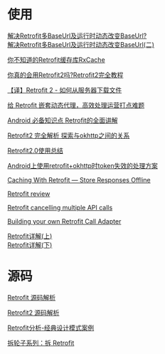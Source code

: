 # 使用

[解决Retrofit多BaseUrl及运行时动态改变BaseUrl?](https://www.jianshu.com/p/2919bdb8d09a)  
[解决Retrofit多BaseUrl及运行时动态改变BaseUrl(二)](https://www.jianshu.com/p/35a8959c2f86)

[你不知道的Retrofit缓存库RxCache](https://www.jianshu.com/p/b58ef6b0624b)

[你真的会用Retrofit2吗?Retrofit2完全教程](https://www.jianshu.com/p/308f3c54abdd)

[【译】Retrofit 2 - 如何从服务器下载文件](https://www.jianshu.com/p/92bb85fc07e8)

[给 Retrofit 嵌套动态代理，高效处理运营打点难题](https://mp.weixin.qq.com/s/NFHNRQM9FAkxZDPbn5M-iA)

[Android 必备知识点 Retrofit的全面讲解](https://mp.weixin.qq.com/s/SJvxtpP5a47NVtH0GW14kw)

[Retrofit2 完全解析 探索与okhttp之间的关系](https://blog.csdn.net/lmj623565791/article/details/51304204)

[Retrofit2.0使用总结](https://www.jianshu.com/p/3e13e5d34531)

[Android上使用retrofit+okhttp时token失效的处理方案](https://www.jianshu.com/p/62ab11ddacc8)

[Caching With Retrofit — Store Responses Offline](https://medium.com/@bapspatil/caching-with-retrofit-store-responses-offline-71439ed32fda)

[Retrofit review](https://medium.com/@con.fotiadis/retrofit-review-9a27f719a87f)

[Retrofit cancelling multiple API calls](https://proandroiddev.com/retrofit-cancelling-multiple-api-calls-4dc6b7dc0bbd)

[Building your own Retrofit Call Adapter](https://android.jlelse.eu/building-your-own-retrofit-call-adapter-b198169bab69)

[Retrofit详解(上)](https://github.com/CharonChui/AndroidNote/blob/master/SourceAnalysis/Netowork/Retrofit%E8%AF%A6%E8%A7%A3(%E4%B8%8A).md)  
[Retrofit详解(下)](https://github.com/CharonChui/AndroidNote/blob/master/SourceAnalysis/Netowork/Retrofit%E8%AF%A6%E8%A7%A3(%E4%B8%8B).md)


# 源码

[Retrofit 源码解析](https://github.com/android-cn/android-open-project-analysis/tree/master/tool-lib/network/retrofit)

[Retrofit2 源码解析](https://www.jianshu.com/p/c1a3a881a144)

[Retrofit分析-经典设计模式案例](https://www.jianshu.com/p/fb8d21978e38)

[拆轮子系列：拆 Retrofit](https://blog.piasy.com/2016/06/25/Understand-Retrofit/index.html)

